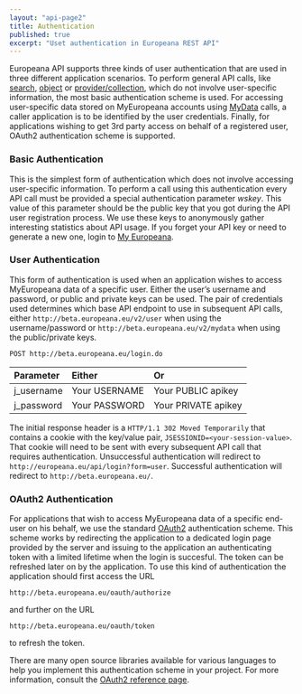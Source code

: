 ```yaml
---
layout: "api-page2"
title: Authentication
published: true
excerpt: "Uset authentication in Europeana REST API"
---
```


Europeana API supports three kinds of user authentication that are used in three different application scenarios. To perform general API calls, like [search](http://labs.europeana.eu/api/search), [object](http://labs.europeana.eu/api/object) or [provider/collection](http://labs.europeana.eu/api/preview-provider), which do not involve user-specific information, the most basic authentication scheme is used. For accessing user-specific data stored on MyEuropeana accounts using [MyData](http://labs.europeana.eu/api/myeuropeana) calls, a caller application is to be identified by the user credentials. Finally, for applications wishing to get 3rd party access on behalf of a registered user, OAuth2 authentication scheme is supported.

### Basic Authentication

This is the simplest form of authentication which does not involve accessing user-specific information. To perform a call using this authentication every API call must be provided a special authentication parameter _wskey_. This value of this parameter should be the public key that you got during the API user registration process. We use these keys to anonymously gather interesting statistics about API usage. If you forget your API key or need to generate a new one, login to [My Europeana](http://europeana.eu/portal/myeuropeana#login).


### User Authentication

This form of authentication is used when an application wishes to access MyEuropeana data of a specific user. Either the user’s username and password, or public and private keys can be used. The pair of credentials used determines which base API endpoint to use in subsequent API calls, either `http://beta.europeana.eu/v2/user` when using the username/password or `http://beta.europeana.eu/v2/mydata` when using the public/private keys.

    POST http://beta.europeana.eu/login.do

|Parameter|Either|Or|
|:----------|:--------------|:--------------------|
|j_username | Your USERNAME | Your PUBLIC apikey  |
|j_password | Your PASSWORD | Your PRIVATE apikey |

The initial response header is a `HTTP/1.1 302 Moved Temporarily` that contains a cookie with the key/value pair, `JSESSIONID=<your-session-value>`. That cookie will need to be sent with every subsequent API call that requires authentication. Unsuccessful authentication will redirect to `http://europeana.eu/api/login?form=user`. Successful authentication will redirect to `http://beta.europeana.eu/`.


### OAuth2 Authentication

For applications that wish to access MyEuropeana data of a specific end-user on his behalf, we use the standard [OAuth2](http://oauth.net/2/) authentication scheme. This scheme works by redirecting the application to a dedicated login page provided by the server and issuing to the application an authenticating token with a limited lifetime when the login is succesful. The token can be refreshed later on by the application. To use this kind of authentication the application should first access the URL

    http://beta.europeana.eu/oauth/authorize

and further on the URL

    http://beta.europeana.eu/oauth/token


to refresh the token.

There are many open source libraries available for various languages to help you implement this authentication scheme in your project. For more information, consult the [OAuth2 reference page](http://oauth.net/2/).
